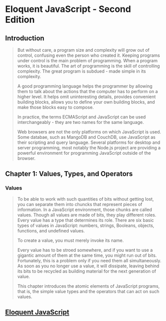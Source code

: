 # Eloquent JavaScript - Second Edition

## Introduction
> But without care, a program size and complexity will grow out of control, confusing even the person who created it. Keeping programs under control is the main problem of programming. When a program works, it is beautiful. The art of programming is the skill of controlling complexity. The great program is subdued - made simple in its complexity.
> 
> A good programming language helps the programmer by allowing them to talk about the actions that the computer has to perform on a higher level. It helps omit uninteresting details, provides convenient building blocks, allows you to define your own building blocks, and make those blocks easy to compose.
> 
> In practice, the terms ECMAScript and JavaScript can be used interchangeably - they are two names for the same language.
> 
> Web browsers are not the only platforms on which JavaScript is used. Some databae, such as MangoDB and CouchDB, use JavaScript as their scripting and query language. Several platforms for desktop and server programming, most notably the Node.js project are providing a powerful environment for programming JavaScript outside of the browser.

## Chapter 1: Values, Types, and Operators
### Values
> To be able to work with such quantities of bits without getting lost, you can separate them into chuncks that represent pieces of information. In a JavaScript environment, those chunks are called values. Though all values are made of bits, they play different roles. Every value has a type that determines its role. There are six basic types of values in JavaScript: numbers, strings, Booleans, objects, functions, and undefined values.
> 
> To create a value, you must merely invoke its name.
>
> Every value has to be stroed somewhere, and if you want to use a gigantic amount of them at the same time, you might run out of bits. Fortunately, this is a problem only if you need them all simultaneously. As soon as you no longer use a value, it will dissipate, leaving behind its bits to be recycled as building material for the next generation of value.
> 
> This chapter introduces the atomic elements of JavaScript programs, that is, the simple value types and the operators that can act on such values.

## [Eloquent JavaScript](http://eloquentjavascript.net)
